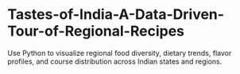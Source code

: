 # Tastes-of-India-A-Data-Driven-Tour-of-Regional-Recipes
Use Python to visualize regional food diversity, dietary trends, flavor profiles, and course distribution across Indian states and regions.
